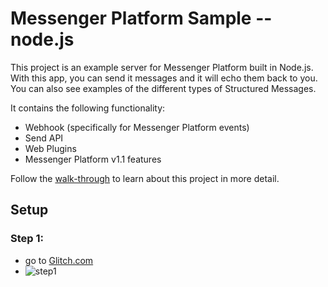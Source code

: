 # Messenger Platform Sample -- node.js

This project is an example server for Messenger Platform built in Node.js. With this app, you can send it messages and it will echo them back to you. You can also see examples of the different types of Structured Messages.

It contains the following functionality:

* Webhook (specifically for Messenger Platform events)
* Send API
* Web Plugins
* Messenger Platform v1.1 features

Follow the [walk-through](https://developers.facebook.com/docs/messenger-platform/quickstart) to learn about this project in more detail.

## Setup

### Step 1:

- go to [Glitch.com]("https://glitch.com/")
- ![step1]("https://github.com/ddrdushy/fbChatBotBoilerplate/blob/master/pics/step1.png")

